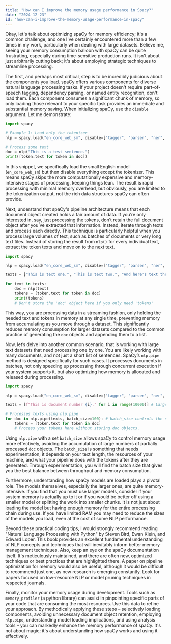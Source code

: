 ```yaml
---
title: "How can I improve the memory usage performance in Spacy?"
date: "2024-12-23"
id: "how-can-i-improve-the-memory-usage-performance-in-spacy"
---
```


Okay, let's talk about optimizing spaCy for memory efficiency; it's a common challenge, and one I've certainly encountered more than a few times in my work, particularly when dealing with large datasets. Believe me, seeing your memory consumption balloon with spaCy can be quite frustrating, especially during time-sensitive production runs. It isn't about just arbitrarily cutting back; it's about employing strategic techniques to streamline processing.

The first, and perhaps most critical, step is to be incredibly judicious about the components you load. spaCy offers various components for diverse natural language processing tasks. If your project doesn't require part-of-speech tagging, dependency parsing, or named entity recognition, don't load them. Each component consumes a significant chunk of memory, so only loading those relevant to your specific task provides an immediate and substantial memory saving. When initializing spaCy, use the `disable` argument. Let me demonstrate:

```python
import spacy

# Example 1: Load only the tokenizer
nlp = spacy.load("en_core_web_sm", disable=["tagger", "parser", "ner", "lemmatizer", "textcat"])

# Process some text
doc = nlp("This is a test sentence.")
print([token.text for token in doc])
```

In this snippet, we specifically load the small English model (`en_core_web_sm`) but then disable everything except the tokenizer. This means spaCy skips the more computationally expensive and memory-intensive stages of processing, keeping things lean. The result is rapid processing with minimal memory overhead, but obviously, you are limited to the tokenization output, not the rich data structures spaCy can often provide.

Next, understand that spaCy's pipeline architecture means that each document object created holds a fair amount of data. If you’re only interested in, say, just processing the tokens, don’t retain the full document object after you’ve extracted that information. Instead, iterate through texts and process each directly. This technique is particularly helpful when you process large volumes of text, such as batches of documents or very long text files. Instead of storing the result from `nlp()` for every individual text, extract the token texts and move on to the next text.

```python
import spacy

nlp = spacy.load("en_core_web_sm", disable=["tagger", "parser", "ner", "lemmatizer", "textcat"])

texts = ["This is text one.", "This is text two.", "And here's text three."]

for text in texts:
    doc = nlp(text)
    tokens = [token.text for token in doc]
    print(tokens)
    # Don't store the 'doc' object here if you only need 'tokens'
```

This way, you are processing data in a streaming fashion, only holding the needed text and tokens in memory at any single time, preventing memory from accumulating as you move through a dataset. This significantly reduces memory consumption for larger datasets compared to the common practice of generating the `doc` objects and appending them to a list.

Now, let’s delve into another common scenario, that is working with large text datasets that need processing one by one. You are likely working with many documents, and not just a short list of sentences. SpaCy’s `nlp.pipe` method is designed specifically for such cases. It processes documents in batches, not only speeding up processing through concurrent execution if your system supports it, but also optimizing how memory is allocated and released during processing.

```python
import spacy

nlp = spacy.load("en_core_web_sm", disable=["tagger", "parser", "ner", "lemmatizer", "textcat"])

texts = [f"This is document number {i}." for i in range(10000)] # Large collection of texts.

# Processes texts using nlp.pipe
for doc in nlp.pipe(texts, batch_size=100): # batch_size controls the number processed at once
    tokens = [token.text for token in doc]
    # Process your tokens here without storing doc objects.
```

Using `nlp.pipe` with a set `batch_size` allows spaCy to control memory usage more effectively, avoiding the accumulation of large numbers of partially processed `doc` objects. The `batch_size` is something that needs experimentation; it depends on your text length, the resources of your machine, and what your pipeline does with the tokens after they are generated. Through experimentation, you will find the batch size that gives you the best balance between throughput and memory consumption.

Furthermore, understanding how spaCy models are loaded plays a pivotal role. The models themselves, especially the larger ones, are quite memory-intensive. If you find that you must use larger models, consider if your system memory is actually up to it or if you would be better off using a smaller model or splitting the work into smaller chunks. It is not just about loading the model but having enough memory for the entire processing chain during use. If you have limited RAM you may need to reduce the sizes of the models you load, even at the cost of some NLP performance.

Beyond these practical coding tips, I would strongly recommend reading "Natural Language Processing with Python" by Steven Bird, Ewan Klein, and Edward Loper. This book provides an excellent fundamental understanding of NLP concepts and techniques that will inevitably inform better memory management techniques. Also, keep an eye on the spaCy documentation itself. It's meticulously maintained, and there are often new, optimized techniques or best practices that are highlighted there. A paper on pipeline optimization for memory would also be useful, although it would be difficult to recommend just one, as new research is emerging constantly. Look for papers focused on low-resource NLP or model pruning techniques in respected journals.

Finally, monitor your memory usage during development. Tools such as `memory_profiler` (a python library) can assist in pinpointing specific parts of your code that are consuming the most resources. Use this data to refine your approach. By methodically applying these steps – selectively loading components, avoiding unnecessary document object retention, employing `nlp.pipe`, understanding model loading implications, and using analysis tools – you can markedly enhance the memory performance of spaCy. It's not about magic; it's about understanding how spaCy works and using it effectively.
